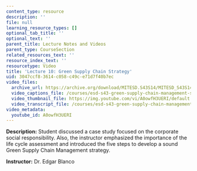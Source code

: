 ```yaml
---
content_type: resource
description: ''
file: null
learning_resource_types: []
optional_tab_title: ''
optional_text: ''
parent_title: Lecture Notes and Videos
parent_type: CourseSection
related_resources_text: ''
resource_index_text: ''
resourcetype: Video
title: 'Lecture 10: Green Supply Chain Strategy'
uid: 3047ccf8-3614-c058-c49c-e71d7f40b7ec
video_files:
  archive_url: https://archive.org/download/MITESD.S43S14/MITESD_S43S14_ses10_300k.mp4
  video_captions_file: /courses/esd-s43-green-supply-chain-management-spring-2014/ca89efd80f99531dacd56aa4c088c476_A0owfH3UERI.vtt
  video_thumbnail_file: https://img.youtube.com/vi/A0owfH3UERI/default.jpg
  video_transcript_file: /courses/esd-s43-green-supply-chain-management-spring-2014/dcc9de26326db7efda5019ad820da6a2_A0owfH3UERI.pdf
video_metadata:
  youtube_id: A0owfH3UERI
---
```


**Description:** Student discussed a case study focused on the corporate social responsibility. Also, the instructor emphasized the importance of the life cycle assessment and introduced the five steps to develop a sound Green Supply Chain Management strategy.

**Instructor:** Dr. Edgar Blanco